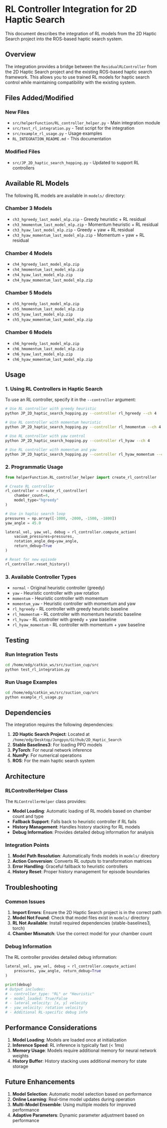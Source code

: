 # RL Controller Integration for 2D Haptic Search

This document describes the integration of RL models from the 2D Haptic Search project into the ROS-based haptic search system.

## Overview

The integration provides a bridge between the `ResidualRLController` from the 2D Haptic Search project and the existing ROS-based haptic search framework. This allows you to use trained RL models for haptic search control while maintaining compatibility with the existing system.

## Files Added/Modified

### New Files
- `src/helperFunction/RL_controller_helper.py` - Main integration module
- `src/test_rl_integration.py` - Test script for the integration
- `src/example_rl_usage.py` - Usage examples
- `RL_INTEGRATION_README.md` - This documentation

### Modified Files
- `src/JP_2D_haptic_search_hopping.py` - Updated to support RL controllers

## Available RL Models

The following RL models are available in `models/` directory:

### Chamber 3 Models
- `ch3_hgreedy_last_model_mlp.zip` - Greedy heuristic + RL residual
- `ch3_hmomentum_last_model_mlp.zip` - Momentum heuristic + RL residual
- `ch3_hyaw_last_model_mlp.zip` - Greedy + yaw + RL residual
- `ch3_hyaw_momentum_last_model_mlp.zip` - Momentum + yaw + RL residual

### Chamber 4 Models
- `ch4_hgreedy_last_model_mlp.zip`
- `ch4_hmomentum_last_model_mlp.zip`
- `ch4_hyaw_last_model_mlp.zip`
- `ch4_hyaw_momentum_last_model_mlp.zip`

### Chamber 5 Models
- `ch5_hgreedy_last_model_mlp.zip`
- `ch5_hmomentum_last_model_mlp.zip`
- `ch5_hyaw_last_model_mlp.zip`
- `ch5_hyaw_momentum_last_model_mlp.zip`

### Chamber 6 Models
- `ch6_hgreedy_last_model_mlp.zip`
- `ch6_hmomentum_last_model_mlp.zip`
- `ch6_hyaw_last_model_mlp.zip`
- `ch6_hyaw_momentum_last_model_mlp.zip`

## Usage

### 1. Using RL Controllers in Haptic Search

To use an RL controller, specify it in the `--controller` argument:

```bash
# Use RL controller with greedy heuristic
python JP_2D_haptic_search_hopping.py --controller rl_hgreedy --ch 4

# Use RL controller with momentum heuristic
python JP_2D_haptic_search_hopping.py --controller rl_hmomentum --ch 4

# Use RL controller with yaw control
python JP_2D_haptic_search_hopping.py --controller rl_hyaw --ch 4

# Use RL controller with momentum and yaw
python JP_2D_haptic_search_hopping.py --controller rl_hyaw_momentum --ch 4
```

### 2. Programmatic Usage

```python
from helperFunction.RL_controller_helper import create_rl_controller

# Create RL controller
rl_controller = create_rl_controller(
    chamber_count=4,
    model_type="hgreedy"
)

# Use in haptic search loop
pressures = np.array([-1000, -2000, -1500, -1800])
yaw_angle = 45.0

lateral_vel, yaw_vel, debug = rl_controller.compute_action(
    vacuum_pressures=pressures,
    rotation_angle_deg=yaw_angle,
    return_debug=True
)

# Reset for new episode
rl_controller.reset_history()
```

### 3. Available Controller Types

- `normal` - Original heuristic controller (greedy)
- `yaw` - Heuristic controller with yaw rotation
- `momentum` - Heuristic controller with momentum
- `momentum_yaw` - Heuristic controller with momentum and yaw
- `rl_hgreedy` - RL controller with greedy heuristic baseline
- `rl_hmomentum` - RL controller with momentum heuristic baseline
- `rl_hyaw` - RL controller with greedy + yaw baseline
- `rl_hyaw_momentum` - RL controller with momentum + yaw baseline

## Testing

### Run Integration Tests
```bash
cd /home/edg/catkin_ws/src/suction_cup/src
python test_rl_integration.py
```

### Run Usage Examples
```bash
cd /home/edg/catkin_ws/src/suction_cup/src
python example_rl_usage.py
```

## Dependencies

The integration requires the following dependencies:

1. **2D Haptic Search Project**: Located at `/home/edg/Desktop/Jungpyo/Github/2D_Haptic_Search`
2. **Stable Baselines3**: For loading PPO models
3. **PyTorch**: For neural network inference
4. **NumPy**: For numerical operations
5. **ROS**: For the main haptic search system

## Architecture

### RLControllerHelper Class

The `RLControllerHelper` class provides:

- **Model Loading**: Automatic loading of RL models based on chamber count and type
- **Fallback Support**: Falls back to heuristic controller if RL fails
- **History Management**: Handles history stacking for RL models
- **Debug Information**: Provides detailed debug information for analysis

### Integration Points

1. **Model Path Resolution**: Automatically finds models in `models/` directory
2. **Action Conversion**: Converts RL outputs to transformation matrices
3. **Error Handling**: Graceful fallback to heuristic controllers
4. **History Reset**: Proper history management for episode boundaries

## Troubleshooting

### Common Issues

1. **Import Errors**: Ensure the 2D Haptic Search project is in the correct path
2. **Model Not Found**: Check that model files exist in `models/` directory
3. **RL Not Available**: Install required dependencies (stable-baselines3, torch)
4. **Chamber Mismatch**: Use the correct model for your chamber count

### Debug Information

The RL controller provides detailed debug information:

```python
lateral_vel, yaw_vel, debug = rl_controller.compute_action(
    pressures, yaw_angle, return_debug=True
)

print(debug)
# Output includes:
# - controller_type: "RL" or "Heuristic"
# - model_loaded: True/False
# - lateral_velocity: [x, y] velocity
# - yaw_velocity: rotation velocity
# - Additional RL-specific debug info
```

## Performance Considerations

1. **Model Loading**: Models are loaded once at initialization
2. **Inference Speed**: RL inference is typically fast (< 1ms)
3. **Memory Usage**: Models require additional memory for neural network weights
4. **History Buffer**: History stacking uses additional memory for state storage

## Future Enhancements

1. **Model Selection**: Automatic model selection based on performance
2. **Online Learning**: Real-time model updates during operation
3. **Multi-Model Ensemble**: Using multiple models for improved performance
4. **Adaptive Parameters**: Dynamic parameter adjustment based on performance

